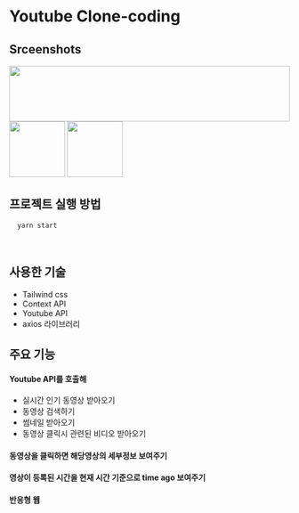 # Youtube Clone-coding

## Srceenshots

<img src="https://user-images.githubusercontent.com/93265694/232291661-9f08f078-7a79-4826-a2ac-ff95203a8615.PNG" width="100%" height="100px" > 
<img src="https://user-images.githubusercontent.com/93265694/232291666-6d98e54d-c439-4ca2-8db6-ef19a91726b8.PNG" height="100px" > 
<img src="https://user-images.githubusercontent.com/93265694/232291668-cd0efe9a-5fe2-43f9-a9c4-60cc3375b47f.PNG" height="100px" > 


<br>

## 프로젝트 실행 방법
```
  yarn start
```
<br>

## 사용한 기술
- Tailwind css
- Context API
- Youtube API
- axios 라이브러리

## 주요 기능

#### Youtube API를 호출해 
- 실시간 인기 동영상 받아오기
- 동영상 검색하기
- 썸네일 받아오기
- 동영상 클릭시 관련된 비디오 받아오기

#### 동영상을 클릭하면 해당영상의 세부정보 보여주기

#### 영상이 등록된 시간을 현재 시간 기준으로 time ago 보여주기

#### 반응형 웹 
